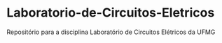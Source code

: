 # Laboratorio-de-Circuitos-Eletricos
Repositório para a disciplina Laboratório de Circuitos Elétricos da UFMG
